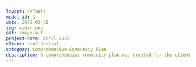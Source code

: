 ```yaml
---
layout: default
modal-id: 1
date: 2025-03-31
img: cabin.png
alt: image-alt
project-date: April 2022
client: Confidential
category: Comprehensive Community Plan
description: A comprehensive community plan was created for the client. They were happy with it.
---
```

